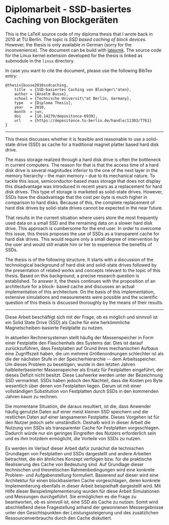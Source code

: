 # Diplomarbeit - SSD-basiertes Caching von Blockgeräten

This is the LaTeX source code of my diploma thesis that I wrote back in 2010 at
TU Berlin. The topic is _SSD based caching of block devices_. However, the
thesis is only available in German (sorry for the inconvenience). The document
can be build with [latexmk](https://ctan.org/pkg/latexmk). The source code for
the Linux kernel extension developed for the thesis is linked as submodule in
the `linux` directory.

In case you want to cite the document, please use the following BibTex entry:

```
@thesis{busse2010ssdcaching,
    title  = {SSD-basiertes Caching von Blockger\"aten},
    author = {Anselm Busse},
    school = {Technische Universit\"at Berlin, Germany},
    type   = {Diploma Thesis},
    year   = 2010,
    month  = jun,
    doi    = {10.14279/depositonce-6939},
    url    = {https://depositonce.tu-berlin.de/handle/11303/7761}
}
```

---

This thesis discusses whether it is feasible and reasonable to use a solid-state
drive (SSD) as cache for a traditional magnet platter based hard disk drive.

The mass storage realized through a hard disk drive is often the bottleneck in
current computers. The reason for that is that the access time of a hard disk
drive is several magnitudes inferior to the one of the next layer in the memory
hierarchy – the main memory – due to its mechanical nature. To tackle this
issue, semiconductor-based mass storage that does not display this disadvantage
was introduced in recent years as a replacement for hard disk drives. This type
of storage is marketed as solid-state drives. However, SSDs have the
disadvantage that the cost per byte is much higher in comparison to hard disks.
Because of this, the complete replacement of hard disk drives by solid-state
drives cannot be expected in the near future.

That results in the current situation where users store the most frequently used
data on a small SSD and the remaining data on a slower hard disk drive. This
approach is cumbersome for the end user. In order to overcome this issue, this
thesis proposes the use of SSDs as a transparent cache for hard disk drives.
This would require only a small degree of intervention by the user and would
still enable him or her to experience the benefits of SSDs.

The thesis is of the following structure. It starts with a discussion of the
technological background of hard disk and solid-state drives followed by the
presentation of related works and concepts relevant to the topic of this thesis.
Based on this background, a precise research question is established. To answer
it, the thesis continues with the proposition of an architecture for a block-
based cache and discusses an actual implementation of this architecture. On the
basis of this implementation, extensive simulations and measurements were
possible and the scientific question of this thesis is discussed thoroughly by
the means of their results.

---

Diese Arbeit beschäftigt sich mit der Frage, ob es möglich und sinnvoll ist ein
Solid State Drive (SSD) als Cache für eine herkömmliche Magnetscheiben-basierte
Festplatte zu nutzen.

In aktuellen Rechnersystemen stellt häufig der Massenspeicher in Form einer
Festplatte den Flaschenhals des Systems dar. Dies ist darauf zurückzuführen,
dass Festplatten auf Grund ihres mechanischen Aufbaus eine Zugriffszeit haben,
die um mehrere Größenordnungen schlechter ist als die der nächsten Stufe in der
Speicherhierarchie -- dem Arbeitsspeicher. Um dieses Problem zu beseitigen,
wurde in den letzten Jahren halbleiterbasierter Massenspeicher als Ersatz für
Festplatten eingeführt, der dieses Defizit nicht besitzt. Diese Laufwerke werden
unter der Bezeichnung SSD vermarktet. SSDs haben jedoch den Nachteil, dass die
Kosten pro Byte wesentlich über denen von Festplatten liegen. Darum ist mit
einer vollständigen Substitution von Festplatten durch SSDs in den kommenden
Jahren kaum zu rechnen.

Die momentane Situation, die daraus resultiert, ist die, dass Anwender häufig
genutzte Daten auf einer meist kleinen SSD speichern und die restlichen Daten
auf einer langsameren Festplatte. Dieses Vorgehen ist für den Nutzer jedoch sehr
umständlich. Deshalb wird in dieser Arbeit die Nutzung von SSDs als
transparenter Cache für Festplatten vorgeschlagen. Dadurch würde nur ein
geringes Eingreifen des Nutzers erforderlich sein und es ihm trotzdem
ermöglicht, die Vorteile von SSDs zu nutzen.

Es werden im Verlauf dieser Arbeit dafür zunächst die technischen Grundlagen von
Festplatten und SSDs dargestellt und andere Arbeiten betrachtet, die ein
ähnliches Konzept verfolgen bzw. für die praktische Realisierung des Cache von
Bedeutung sind. Auf Grundlage dieser technischen und theoretischen
Rahmenbedingungen wird eine konkrete Problem- und Aufgabenstellung formuliert.
Basierend auf dieser wird eine Architektur für einen blockbasierten Cache
vorgeschlagen, deren konkrete Implementierung ebenfalls in dieser Arbeit
beispielhaft dargestellt wird. Mit Hilfe dieser Beispielimplementierung wurden
für diese Arbeit Simulationen und Messungen durchgeführt. Sie ermöglichen es die
Frage zu beantworten, ob es sinnvoll ist, eine SSD als Cache zu nutzen. Somit
wird abschließend diese Fragestellung anhand der gewonnenen Messergebnisse unter
den Gesichtspunkten der Leistungssteigerung und des zusätzlichen
Ressourcenverbrauchs durch den Cache diskutiert.
